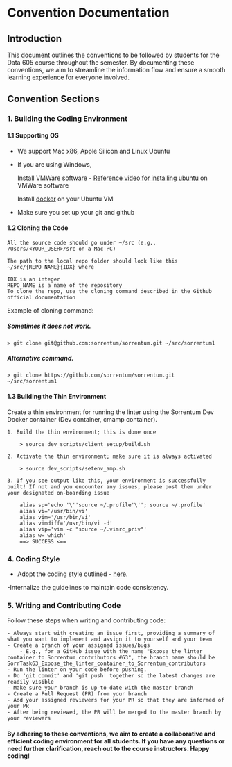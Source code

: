 # Convention Documentation

## Introduction

This document outlines the conventions to be followed by students for the Data 605 course throughout the semester. By documenting these conventions, we aim to streamline the information flow and ensure a smooth learning experience for everyone involved.


## Convention Sections

### 1. Building the Coding Environment

#### 1.1 Supporting OS

- We support Mac x86, Apple Silicon and Linux Ubuntu

- If you are using Windows,

   Install VMWare software - [Reference video for installing ubuntu](https://youtu.be/NhlhJFKmzpk?si=4MMOYzLnhyP4eSj2) on VMWare software 

   Install [docker](https://docs.docker.com/engine/install/ubuntu/#install-using-the-repository) on your Ubuntu VM

- Make sure you set up your git and github

#### 1.2 Cloning the Code

	All the source code should go under ~/src (e.g., /Users/<YOUR_USER>/src on a Mac PC)

	The path to the local repo folder should look like this ~/src/{REPO_NAME}{IDX} where

	IDX is an integer
	REPO_NAME is a name of the repository
	To clone the repo, use the cloning command described in the Github official documentation

Example of cloning command:	

##### Sometimes it does not work.
	> git clone git@github.com:sorrentum/sorrentum.git ~/src/sorrentum1
##### Alternative command.
	> git clone https://github.com/sorrentum/sorrentum.git ~/src/sorrentum1

#### 1.3 Building the Thin Environment

Create a thin environment for running the linter using the Sorrentum Dev Docker container (Dev container, cmamp container).

	1. Build the thin environment; this is done once

		> source dev_scripts/client_setup/build.sh

	2. Activate the thin environment; make sure it is always activated

		> source dev_scripts/setenv_amp.sh
	
	3. If you see output like this, your environment is successfully built! If not and you encounter any issues, please post them under your designated on-boarding issue

		alias sp='echo '\''source ~/.profile'\''; source ~/.profile'
		alias vi='/usr/bin/vi'
		alias vim='/usr/bin/vi'
		alias vimdiff='/usr/bin/vi -d'
		alias vip='vim -c "source ~/.vimrc_priv"'
		alias w='which'
		==> SUCCESS <==


### 4. Coding Style

- Adopt the coding style outlined - [here](https://github.com/sorrentum/sorrentum/blob/master/docs/coding/all.coding_style.how_to_guide.md). 

-Internalize the guidelines to maintain code consistency. 

### 5. Writing and Contributing Code

Follow these steps when writing and contributing code:

	- Always start with creating an issue first, providing a summary of what you want to implement and assign it to yourself and your team
	- Create a branch of your assigned issues/bugs
		- E.g., for a GitHub issue with the name "Expose the linter container to Sorrentum contributors #63", the branch name should be SorrTask63_Expose_the_linter_container_to_Sorrentum_contributors
	- Run the linter on your code before pushing.
	- Do 'git commit' and 'git push' together so the latest changes are readily visible
	- Make sure your branch is up-to-date with the master branch
	- Create a Pull Request (PR) from your branch
	- Add your assigned reviewers for your PR so that they are informed of your PR
	- After being reviewed, the PR will be merged to the master branch by your reviewers


#### By adhering to these conventions, we aim to create a collaborative and efficient coding environment for all students. If you have any questions or need further clarification, reach out to the course instructors. Happy coding!